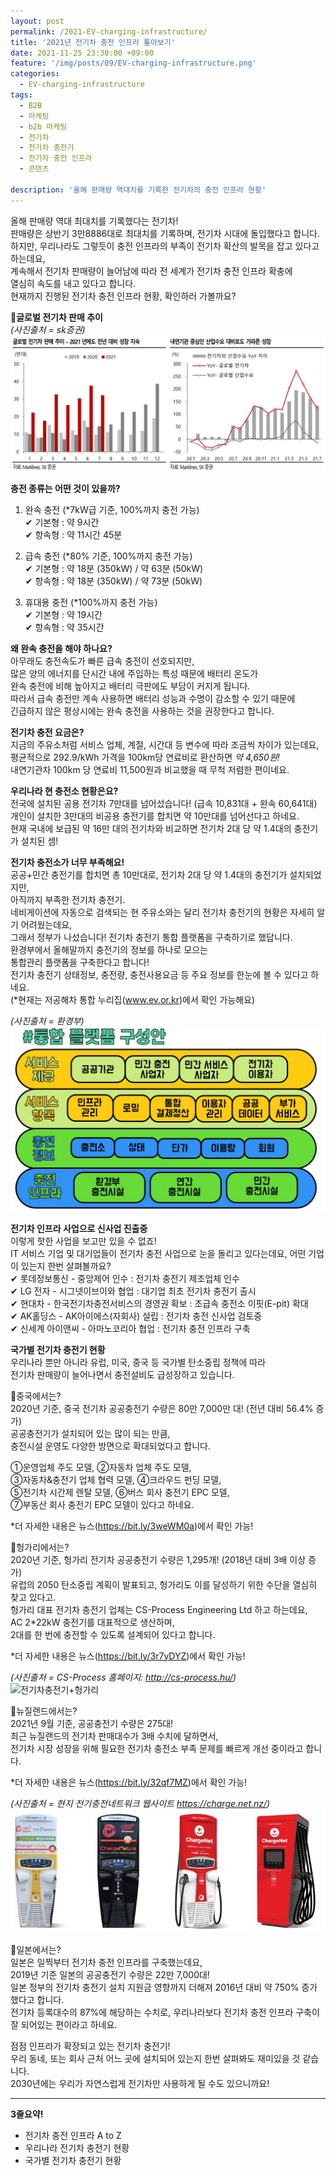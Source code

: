 ```yaml
---
layout: post
permalink: /2021-EV-charging-infrastructure/
title: '2021년 전기차 충전 인프라 톺아보기'
date: 2021-11-25 23:30:00 +09:00
feature: '/img/posts/09/EV-charging-infrastructure.png'
categories:
  - EV-charging-infrastructure
tags:
  - B2B
  - 마케팅
  - b2b 마케팅
  - 전기차
  - 전기차 충전기
  - 전기차 충전 인프라
  - 콘텐츠

description: '올해 판매량 역대치를 기록한 전기차의 충전 인프라 현황'   
---
```

올해 판매량 역대 최대치를 기록했다는 전기차!   
판매량은 상반기 3만8886대로 최대치를 기록하며, 전기차 시대에 돌입했다고 합니다.   
하지만, 우리나라도 그렇듯이 충전 인프라의 부족이 전기차 확산의 발목을 잡고 있다고 하는데요,   
계속해서 전기차 판매량이 늘어남에 따라 전 세계가 전기차 충전 인프라 확충에   
열심히 속도를 내고 있다고 합니다.   
현재까지 진행된 전기차 충전 인프라 현황, 확인하러 가볼까요?   

**🚙글로벌 전기차 판매 추이**   
_(사진출처 = sk증권)_     
![글로벌 전기차 판매 추이](/img/posts/09/ev-charging-infrastructures-sales.JPG)   

**충전 종류는 어떤 것이 있을까?**   
1. 완속 충전 (*7kW급 기준, 100%까지 충전 가능)   
✔ 기본형 : 약 9시간   
✔ 항속형 : 약 11시간 45분     

2. 급속 충전 (*80% 기준, 100%까지 충전 가능)   
✔ 기본형 : 약 18분 (350kW) / 약 63분 (50kW)   
✔ 항속형 : 약 18분 (350kW) / 약 73분 (50kW)   

3. 휴대용 충전 (*100%까지 충전 가능)   
✔ 기본형 : 약 19시간    
✔ 항속형 : 약 35시간   

**왜 완속 충전을 해야 하나요?**   
아무래도 충전속도가 빠른 급속 충전이 선호되지만,   
많은 양의 에너지를 단시간 내에 주입하는 특성 때문에 배터리 온도가   
완속 충전에 비해 높아지고 배터리 극판에도 부담이 커지게 됩니다.   
따라서 급속 충전만 계속 사용하면 배터리 성능과 수명이 감소할 수 있기 때문에   
긴급하지 않은 평상시에는 완속 충전을 사용하는 것을 권장한다고 합니다.   

**전기차 충전 요금은?**   
지금의 주유소처럼 서비스 업체, 계절, 시간대 등 변수에 따라 조금씩 차이가 있는데요,   
평균적으로 292.9/kWh 가격을 100km당 연료비로 환산하면 _약 4,650원!_   
내연기관차 100km 당 연료비 11,500원과 비교했을 때 무척 저렴한 편이네요.   

**우리나라 현 충전소 현황은요?**   
전국에 설치된 공용 전기차 7만대를 넘어섰습니다! (급속 10,831대 + 완속 60,641대)   
개인이 설치한 3만대의 비공용 충전기를 합치면 약 10만대를 넘어선다고 하네요.   
현재 국내에 보급된 약 16만 대의 전기차와 비교하면 전기차 2대 당 약 1.4대의 충전기가 설치된 셈!   

**전기차 충전소가 너무 부족해요!**   
공공+민간 충전기를 합치면 총 10만대로, 전기차 2대 당 약 1.4대의 충전기가 설치되었지만,   
아직까지 부족한 전기차 충전기.   
네비게이션에 자동으로 검색되는 현 주유소와는 달리 전기차 충전기의 현황은 자세히 알기 어려웠는데요,   
그래서 정부가 나섰습니다! 전기차 충전기 통합 플랫폼을 구축하기로 했답니다.   
환경부에서 올해말까지 충전기의 정보를 하나로 모으는   
통합관리 플랫폼을 구축한다고 합니다!   
전기차 충전기 상태정보, 충전량, 충전사용요금 등 주요 정보를 한눈에 볼 수 있다고 하네요.   
(*현재는 저공해차 통합 누리집(www.ev.or.kr)에서 확인 가능해요)   

_(사진출처 = 환경부)_    
![전기차+무공해차 통합플랫폼 구성안](/img/posts/09/Pollution-free-vehicle-integrated-platform-configuration.JPG)   


**전기차 인프라 사업으로 신사업 진출중**   
이렇게 핫한 사업을 보고만 있을 수 없죠!   
IT 서비스 기업 및 대기업들이 전기차 충전 사업으로 눈을 돌리고 있다는데요, 어떤 기업이 있는지 한번 살펴볼까요?   
✔ 롯데정보통신 - 중앙제어 인수 : 전기차 충전기 제조업체 인수   
✔ LG 전자 - 시그넷이브이와 협업 : 대기업 최초 전기차 충전기 출시   
✔ 현대차 - 한국전기차충전서비스의 경영권 확보 : 초급속 충전소 이핏(E-pit) 확대   
✔ AK홀딩스 - AK아이에스(자회사) 설립 : 전기차 충전 신사업 검토중   
✔ 신세계 아이앤씨 - 아마노코리아 협업 : 전기차 충전 인프라 구축   

**국가별 전기차 충전기 현황**   
우리나라 뿐만 아니라 유럽, 미국, 중국 등 국가별 탄소중립 정책에 따라   
전기차 판매량이 늘어나면서 충전설비도 급성장하고 있습니다.   

🧧중국에서는?   
2020년 기준, 중국 전기차 공공충전기 수량은 80만 7,000만 대! (전년 대비 56.4% 증가)   
공공충전기가 설치되어 있는 많이 되는 만큼,   
충전시설 운영도 다양한 방면으로 확대되었다고 합니다.   

①운영업체 주도 모델, ②자동차 업체 주도 모델,   
③자동차&충전기 업체 협력 모델, ④크라우드 펀딩 모델,   
⑤전기차 시간제 렌탈 모델, ⑥버스 회사 충전기 EPC 모델,   
⑦부동산 회사 충전기 EPC 모델이 있다고 하네요.   

*더 자세한 내용은 뉴스(https://bit.ly/3weWM0a)에서 확인 가능!   

💒헝가리에서는?   
2020년 기준, 헝가리 전기차 공공충전기 수량은 1,295개! (2018년 대비 3배 이상 증가)   
유럽의 2050 탄소중립 계획이 발표되고, 헝가리도 이를 달성하기 위한 수단을 열심히 찾고 있다고.   
헝가리 대표 전기차 충전기 업체는 CS-Process Engineering Ltd 하고 하는데요,   
AC 2*22kW 충전기를 대표적으로 생산하며,   
2대를 한 번에 충전할 수 있도록 설계되어 있다고 합니다.   

*더 자세한 내용은 뉴스(https://bit.ly/3r7yDYZ)에서 확인 가능!   

_(사진출처 = CS-Process 홈페이지: http://cs-process.hu/)_     
![전기차충전기+헝가리](/img/posts/09/CS-Process-EV-Charger.JPG)    


🏰뉴질랜드에서는?   
2021년 9월 기준, 공공충전기 수량은 275대!   
최근 뉴질랜드의 전기차 판매대수가 3배 수치에 달하면서,   
전기차 시장 성장을 위해 필요한 전기차 충전소 부족 문제를 빠르게 개선 중이라고 합니다.   

*더 자세한 내용은 뉴스(https://bit.ly/32qf7MZ)에서 확인 가능!   

_(사진출처 = 현지 전기충전네트워크 웹사이트 https://charge.net.nz/)_    
![전기차충전기+뉴질랜드](/img/posts/09/NewZealand-EV-Charger.JPG)   

🎌일본에서는?   
일본은 일찍부터 전기차 충전 인프라를 구축했는데요,   
2019년 기준 일본의 공공충전기 수량은 22만 7,000대!   
일본 정부의 전기차 충전기 설치 지원금 영향까지 더해져 2016년 대비 약 750% 증가했다고 합니다.   
전기차 등록대수의 87%에 해당하는 수치로, 우리나라보다 전기차 충전 인프라 구축이   
잘 되어있는 편이라고 하네요.   

점점 인프라가 확장되고 있는 전기차 충전기!   
우리 동네, 또는 회사 근처 어느 곳에 설치되어 있는지 한번 살펴봐도 재미있을 것 같습니다.   
2030년에는 우리가 자연스럽게 전기차만 사용하게 될 수도 있으니까요!   

--------------------------------------------------------

**3줄요약!**   
+ 전기차 충전 인프라 A to Z   
+ 우리나라 전기차 충전기 현황   
+ 국가별 전기차 충전기 현황   
